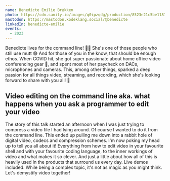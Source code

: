 ```yaml
---
name: Benedicte Emilie Brækken
photo: https://cdn.sanity.io/images/q0ipzqdg/production/8523e21c5be118751445958789434e96daa6ae20-3333x3333.jpg
mastodon: https://mastodon.kodeklang.social/@benedicte
linkedIn: benedicte-emilie
events:
  - 2023
---
```


Benedicte lives for the command line! 👩‍💻 She's one of those people who still use mutt 😅 And for those of you in the know, that should be enough ethos. When COVID hit, she got super passionate about home office video conferencing gear 🎥, and spent most of her paycheck on DACs, microphones and cameras. This, among other things, sparked a deep passion for all things video, streaming, and recording, which she's looking forward to share with you all! 🎉

## Video editing on the command line aka. what happens when you ask a programmer to edit your video

The story of this talk started an afternoon when I was just trying to compress a video file I had lying around. Of course I wanted to do it from the command line. This ended up pulling me down into a rabbit hole of digital video, codecs and compression schemes. I'm now poking my head up to tell you all about it! Everything from how to edit video in your favourite shell and with your favourite coding language, to the inner workings of video and what makes it so clever. And just a little about how all of this is heavily used in the products that surround us every day. Live demos included. While being a complex topic, it's not as magic as you might think. Let's demystify video together!

